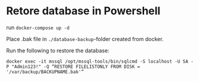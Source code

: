 # Retore database in Powershell

run `docker-compose up -d`

Place .bak file in `./database-backup`-folder created from docker.

Run the following to restore the database:

```
docker exec -it mssql /opt/mssql-tools/bin/sqlcmd -S localhost -U SA -P "Admin123!" -Q “RESTORE FILELISTONLY FROM DISK = '/var/backup/BACKUPNAME.bak'”
```

